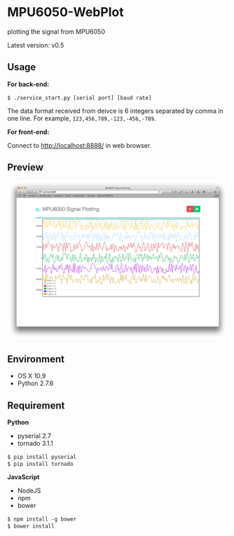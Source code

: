 MPU6050-WebPlot
===============

plotting the signal from MPU6050

Latest version: v0.5


Usage
-----

**For back-end:**

```
$ ./service_start.py [serial port] [baud rate]
```

The data format received from deivce is 6 integers separated by comma in one line. For example, `123,456,789,-123,-456,-789`.

**For front-end:**

Connect to [http://localhost:8888/](http://localhost:8888) in web browser.

Preview
-------

![web plot](preview.png)

Environment
-----------

- OS X 10.9
- Python 2.7.6

Requirement
-----------

**Python**

- pyserial 2.7
- tornado 3.1.1

```
$ pip install pyserial
$ pip install tornado
```

**JavaScript**

- NodeJS
- npm
- bower

```
$ npm install -g bower
$ bower install
```




